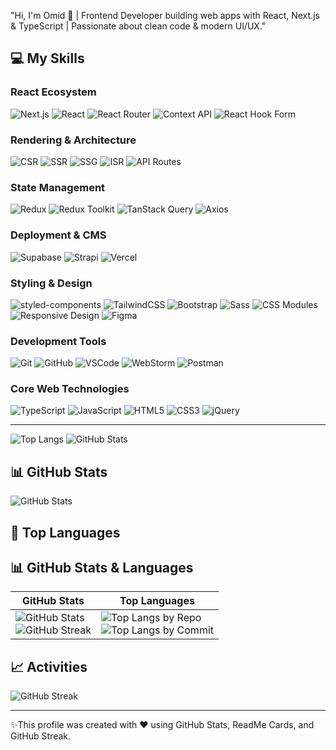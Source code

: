 "Hi, I'm Omid 👋 | Frontend Developer building web apps with React, Next.js & TypeScript | Passionate about clean code & modern UI/UX."

## 💻 My Skills

### React Ecosystem
![Next.js](https://img.shields.io/badge/Next.js-%23000000?style=for-the-badge&logo=next.js&logoColor=white)
![React](https://img.shields.io/badge/React-%2361DAFB?style=for-the-badge&logo=react&logoColor=white)
![React Router](https://img.shields.io/badge/React_Router-%23CA4245?style=for-the-badge&logo=reactrouter&logoColor=white)
![Context API](https://img.shields.io/badge/Context_API-%23FF69B4?style=for-the-badge&logoColor=white)
![React Hook Form](https://img.shields.io/badge/React_Hook_Form-%23FF4500?style=for-the-badge&logoColor=white)

### Rendering & Architecture
![CSR](https://img.shields.io/badge/CSR-%23ff7f50?style=for-the-badge&logoColor=white)
![SSR](https://img.shields.io/badge/SSR-%23008080?style=for-the-badge&logoColor=white)
![SSG](https://img.shields.io/badge/SSG-%236a5acd?style=for-the-badge&logoColor=white)
![ISR](https://img.shields.io/badge/ISR-%23ff6347?style=for-the-badge&logoColor=white)
![API Routes](https://img.shields.io/badge/API_Routes-%239acd32?style=for-the-badge&logoColor=white)


### State Management
![Redux](https://img.shields.io/badge/Redux-%23764ABC?style=for-the-badge&logo=redux&logoColor=white)
![Redux Toolkit](https://img.shields.io/badge/Redux_Toolkit-%23764ABC?style=for-the-badge&logoColor=white)
![TanStack Query](https://img.shields.io/badge/TanStack_Query-%23FF4154?style=for-the-badge&logoColor=white)
![Axios](https://img.shields.io/badge/Axios-%235A29E4?style=for-the-badge&logo=axios&logoColor=white)

### Deployment & CMS
![Supabase](https://img.shields.io/badge/Supabase-3ECF8E?style=for-the-badge&logo=supabase&logoColor=white)
![Strapi](https://img.shields.io/badge/Strapi-00D8FF?style=for-the-badge&logo=strapi&logoColor=white)
![Vercel](https://img.shields.io/badge/Vercel-000000?style=for-the-badge&logo=vercel&logoColor=white)

### Styling & Design
![styled-components](https://img.shields.io/badge/styled--components-DB7093?style=for-the-badge&logo=styled-components&logoColor=white)
![TailwindCSS](https://img.shields.io/badge/TailwindCSS-06B6D4?style=for-the-badge&logo=tailwind-css&logoColor=white)
![Bootstrap](https://img.shields.io/badge/Bootstrap-7952B3?style=for-the-badge&logo=bootstrap&logoColor=white)
![Sass](https://img.shields.io/badge/Sass-CC6699?style=for-the-badge&logo=sass&logoColor=white)
![CSS Modules](https://img.shields.io/badge/CSS_Modules-1572B6?style=for-the-badge)
![Responsive Design](https://img.shields.io/badge/Responsive-Design-4CAF50?style=for-the-badge)
![Figma](https://img.shields.io/badge/Figma-F24E1E?style=for-the-badge&logo=figma&logoColor=white)

### Development Tools
![Git](https://img.shields.io/badge/Git-F05032?style=for-the-badge&logo=git&logoColor=white)
![GitHub](https://img.shields.io/badge/GitHub-181717?style=for-the-badge&logo=github&logoColor=white)
![VSCode](https://img.shields.io/badge/VSCode-007ACC?style=for-the-badge&logo=visual-studio-code&logoColor=white)
![WebStorm](https://img.shields.io/badge/WebStorm-000000?style=for-the-badge&logo=webstorm&logoColor=white)
![Postman](https://img.shields.io/badge/Postman-FF6C37?style=for-the-badge&logo=postman&logoColor=white)

### Core Web Technologies 
![TypeScript](https://img.shields.io/badge/TypeScript-3178C6?style=for-the-badge&logo=typescript&logoColor=white)
![JavaScript](https://img.shields.io/badge/JavaScript-F7DF1E?style=for-the-badge&logo=javascript&logoColor=black)
![HTML5](https://img.shields.io/badge/HTML5-E34F26?style=for-the-badge&logo=html5&logoColor=white)
![CSS3](https://img.shields.io/badge/CSS3-1572B6?style=for-the-badge&logo=css3&logoColor=white)
![jQuery](https://img.shields.io/badge/jQuery-0769AD?style=for-the-badge&logo=jquery&logoColor=white)

---


![Top Langs](https://github-readme-stats.vercel.app/api/top-langs/?username=omidsdgi&layout=compact&theme=radical)
![GitHub Stats](https://github-readme-stats.vercel.app/api?username=omidsdgi&show_icons=true&count_private=true&theme=radical)

## 📊 GitHub Stats  

![GitHub Stats](https://github-readme-stats.vercel.app/api?username=omidsdgi&show_icons=true&count_private=true&theme=radical)  

## 🎯 Top Languages  



## 📊 GitHub Stats & Languages

| GitHub Stats | Top Languages |
|--------------|---------------|
| ![GitHub Stats](https://github-readme-stats.vercel.app/api?username=omidsdgi&show_icons=true&count_private=true&theme=radical) <br> ![GitHub Streak](https://github-readme-streak-stats.herokuapp.com/?user=omidsdgi&theme=radical) | ![Top Langs by Repo](https://github-profile-summary-cards.vercel.app/api/cards/repos-per-language?username=omidsdgi&theme=radical) <br> ![Top Langs by Commit](https://github-profile-summary-cards.vercel.app/api/cards/most-commit-language?username=omidsdgi&theme=radical) |




## 📈 Activities

![GitHub Streak](https://github-readme-streak-stats.herokuapp.com/?user=omidsdgi&theme=radical)

---

✨This profile was created with ❤️ using GitHub Stats, ReadMe Cards, and GitHub Streak.
